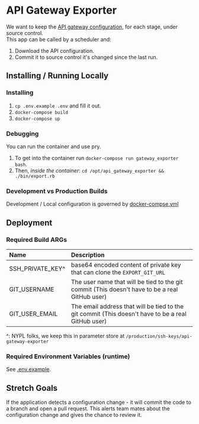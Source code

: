 # API Gateway Exporter

We want to keep the [API gateway configuration](https://docs.aws.amazon.com/cli/latest/reference/apigateway/get-export.html), for each stage, under source control.  
This app can be called by a scheduler and:

1.  Download the API configuration.
2.  Commit it to source control it's changed since the last run.

## Installing / Running Locally

### Installing

1.  `cp .env.example .env` and fill it out.
2.  `docker-compose build`
3.  `docker-compose up`

### Debugging

You can run the container and use pry.

1. To get into the container run `docker-compose run gateway_exporter bash`.  
2. Then, _inside the container_: `cd /opt/api_gateway_exporter && ./bin/export.rb`

### Development vs Production Builds

Development / Local configuration is governed by [docker-compse.yml](./docker-compse.yml)

## Deployment

### Required Build ARGs

| Name             | Description                                                                                        |
|:-----------------|:---------------------------------------------------------------------------------------------------|
| SSH_PRIVATE_KEY^ | base64 encoded content of private key that can clone the `EXPORT_GIT_URL`                          |
| GIT_USERNAME     | The user name that will be tied to the git commit (This doesn't have to be a real GitHub user)     |
| GIT_USER_EMAIL   | The email address that will be tied to the git commit (This doesn't have to be a real GitHub user) |


^: NYPL folks, we keep this in parameter store at `/production/ssh-keys/api-gateway-exporter`

### Required Environment Variables (runtime)

See [.env.example](./.env.example).

## Stretch Goals

If the application detects a configuration change - it will commit the code to a branch and open a pull request. This alerts team mates about the configuration change and gives the chance to review it.

